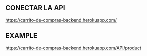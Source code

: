 ## CONECTAR LA API

https://carrito-de-compras-backend.herokuapp.com/

## EXAMPLE
https://carrito-de-compras-backend.herokuapp.com/API/product